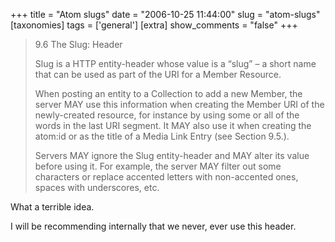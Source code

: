 +++
title = "Atom slugs"
date = "2006-10-25 11:44:00"
slug = "atom-slugs"
[taxonomies]
tags = ['general']
[extra]
show_comments = "false"
+++

> 9.6 The Slug: Header
> 
> Slug is a HTTP entity-header whose value is a “slug” – a short name that can be used as part of the URI for a Member Resource.
> 
> When posting an entity to a Collection to add a new Member, the server MAY use this information when creating the Member URI of the newly-created resource, for instance by using some or all of the words in the last URI segment. It MAY also use it when creating the atom:id or as the title of a Media Link Entry (see Section 9.5.).
> 
> Servers MAY ignore the Slug entity-header and MAY alter its value before using it. For example, the server MAY filter out some characters or replace accented letters with non-accented ones, spaces with underscores, etc.

What a terrible idea.

I will be recommending internally that we never, ever use this header.
